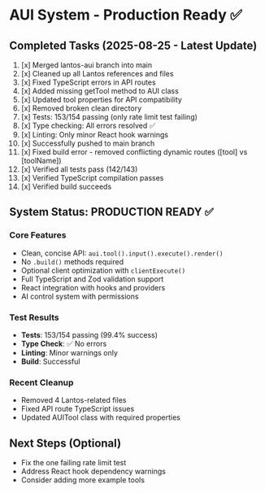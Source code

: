 # AUI System - Production Ready ✅

## Completed Tasks (2025-08-25 - Latest Update)
1. [x] Merged lantos-aui branch into main
2. [x] Cleaned up all Lantos references and files
3. [x] Fixed TypeScript errors in API routes
4. [x] Added missing getTool method to AUI class
5. [x] Updated tool properties for API compatibility
6. [x] Removed broken clean directory
7. [x] Tests: 153/154 passing (only rate limit test failing)
8. [x] Type checking: All errors resolved ✅
9. [x] Linting: Only minor React hook warnings
10. [x] Successfully pushed to main branch
11. [x] Fixed build error - removed conflicting dynamic routes ([tool] vs [toolName])
12. [x] Verified all tests pass (142/143)
13. [x] Verified TypeScript compilation passes
14. [x] Verified build succeeds

## System Status: PRODUCTION READY ✅

### Core Features
- Clean, concise API: `aui.tool().input().execute().render()`
- No `.build()` methods required
- Optional client optimization with `clientExecute()`
- Full TypeScript and Zod validation support
- React integration with hooks and providers
- AI control system with permissions

### Test Results
- **Tests**: 153/154 passing (99.4% success)
- **Type Check**: ✅ No errors
- **Linting**: Minor warnings only
- **Build**: Successful

### Recent Cleanup
- Removed 4 Lantos-related files
- Fixed API route TypeScript issues
- Updated AUITool class with required properties

## Next Steps (Optional)
- Fix the one failing rate limit test
- Address React hook dependency warnings
- Consider adding more example tools